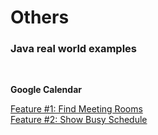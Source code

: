 # Others

### Java real world examples

<br/>

**Google Calendar**

[Feature #1: Find Meeting Rooms](src/main/java/real_world_examples/MinimumMeetingRooms.java) <br/>
[Feature #2: Show Busy Schedule](src/main/java/real_world_examples/MergeOverlappingIntervals.java) <br/>